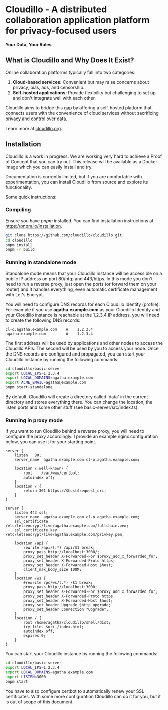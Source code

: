 Cloudillo - A distributed collaboration application platform for privacy-focused users
======================================================================================

**Your Data, Your Rules**

What is Cloudillo and Why Does It Exist?
----------------------------------------

Online collaboration platforms typically fall into two categories:

1. **Cloud-based services:** Convenient but may raise concerns about privacy, bias, ads, and censorship.
2. **Self-hosted applications:** Provide flexibility but challenging to set up and don't integrate well with each other.

Cloudillo aims to bridge this gap by offering a self-hosted platform that connects users with the convenience of cloud services without sacrificing privacy and control over data.

Learn more at [cloudillo.org](https://cloudillo.org).

Installation
------------

Cloudillo is a work in progress. We are working very hard to achieve a Proof of Concept that you can try out.
This release will be available as a Docker image which you can easily install and try.

Documentation is currently limited, but if you are comfortable with experimentation, you can install Cloudillo from source and explore its functionality.

Some quick instructions:

### Compiling

Ensure you have *pnpm* installed. You can find installation instructions at https://pnpm.io/installation.

```bash
git clone https://github.com/cloudillo/cloudillo.git
cd cloudillo
pnpm install
pnpm -r build
```

### Running in standalone mode

Standalone mode means that your Cloudillo instance will be accessible on a public IP address on port 80/http and 443/https.
In this mode you don't need to run a reverse proxy, just open the ports (or forward them on your router) and it handles everything, even automatic certificate management with Let's Encrypt.

You will need to configure DNS records for each Cloudillo Identity (profile). For example if you use **agatha.example.com** as your Cloudillo Identity and your Cloudillo instance is reachable at the 1.2.3.4 IP address, you will need to create the following DNS records:

```
cl-o.agatha.example.com    A    1.2.3.4
agatha.example.com         A    1.2.3.4
```

The first address will be used by applications and other nodes to access the Cloudillo APIs. The second will be used by you to access your node.
Once the DNS records are configured and propagated, you can start your Cloudillo instance by running the following commands:

```bash
cd cloudillo/basic-server
export LOCAL_IPS=1.2.3.4
export LOCAL_DOMAINS=agatha.example.com
export ACME_EMAIL=agatha@example.com
pnpm start-standalone
```

By default, Cloudillo will create a directory called 'data' in the current directory and stores everything there.
You can change the location, the listen ports and some other stuff (see basic-server/src/index.ts).

### Running in proxy mode

If you want to run Cloudillo behind a reverse proxy, you will need to configure the proxy accordingly. I provide an example nginx configuration below, you can use it for your starting point.

```
server {
	listen   80;
	server_name  agatha.example.com cl-o.agatha.example.com;

	location /.well-known/ {
        root    /var/www/certbot;
        autoindex off;
    }
	location / {
		return 301 https://$host$request_uri;
	}
}

server {
	listen 443 ssl;
	server_name  agatha.example.com cl-o.agatha.example.com;
	ssl_certificate /etc/letsencrypt/live/agatha.example.com/fullchain.pem;
	ssl_certificate_key /etc/letsencrypt/live/agatha.example.com/privkey.pem;

	location /api {
		rewrite /api/(.*) /api/$1 break;
		proxy_pass http://localhost:3000/;
		proxy_set_header X-Forwarded-For $proxy_add_x_forwarded_for;
		proxy_set_header X-Forwarded-Proto https;
		proxy_set_header X-Forwarded-Host $host;
		client_max_body_size 100M;
	}
	location /ws {
		#rewrite /pc/ws/(.*) /$1 break;
		proxy_pass http://localhost:3000;
		proxy_set_header X-Forwarded-For $proxy_add_x_forwarded_for;
		proxy_set_header X-Forwarded-Proto https;
		proxy_set_header X-Forwarded-Host $host;
		proxy_set_header Upgrade $http_upgrade;
		proxy_set_header Connection "Upgrade";
	}
	location / {
		root /home/agatha/cloudillo/shell/dist;
		try_files $uri /index.html;
		autoindex off;
		expires 0;
	}
}
```

You can start your Cloudillo instance by running the following commands:

```bash
cd cloudillo/basic-server
export LOCAL_IPS=1.2.3.4
export LOCAL_DOMAINS=agatha.example.com
export LISTEN=3000
pnpm start
```

You have to also configure certbot to automatically renew your SSL certificates.
With some more configuration Cloudillo can do it for you, but it is out of scope of this document.
